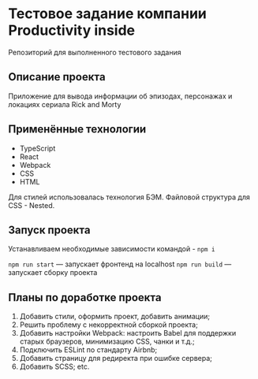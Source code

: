 # Тестовое задание компании Productivity inside
Репозиторий для выполненного тестового задания

## Описание проекта
Приложение для вывода информации об эпизодах, персонажах и локациях сериала Rick and Morty

## Применённые технологии

- TypeScript
- React
- Webpack
- CSS
- HTML

Для стилей использовалась технология БЭМ. Файловой структура для CSS - Nested.

## Запуск проекта

Устанавливаем необходимые зависимости командой - `npm i`

`npm run start` — запускает фронтенд на localhost
`npm run build` — запускает сборку проекта

## Планы по доработке проекта

1. Добавить стили, оформить проект, добавить анимации;
2. Решить проблему с некорректной сборкой проекта;
3. Добавить настройки Webpack: настроить Babel для поддержки старых браузеров, минимизацию CSS, чанки и т.д.;
4. Подключить ESLint по стандарту Airbnb;
5. Добавить страницу для редиректа при ошибке сервера;
6. Добавить SCSS;
etc.